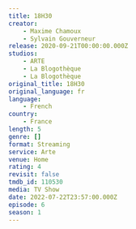 ```yaml
---
title: 18H30
creator:
    - Maxime Chamoux
    - Sylvain Gouverneur
release: 2020-09-21T00:00:00.000Z
studios:
    - ARTE
    - La Blogothèque
    - La Blogothèque
original_title: 18H30
original_language: fr
language:
    - French
country:
    - France
length: 5
genre: []
format: Streaming
service: Arte
venue: Home
rating: 4
revisit: false
tmdb_id: 110530
media: TV Show
date: 2022-07-22T23:57:00.000Z
episode: 6
season: 1
---
```

